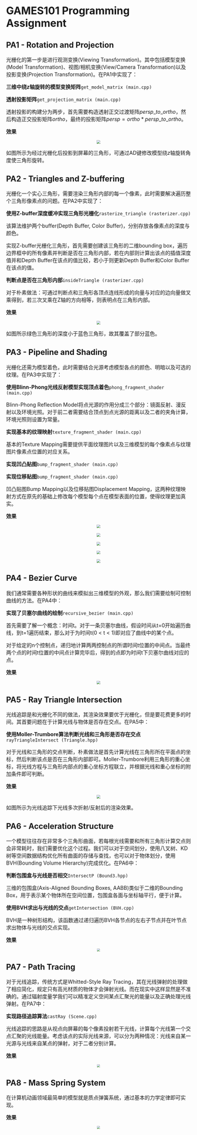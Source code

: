 # GAMES101 Programming Assignment

## PA1 - Rotation and Projection

光栅化的第一步是进行观测变换(Viewing Transformation)。其中包括模型变换(Model Transformation)、视图/相机变换(View/Camera Transformation)以及投影变换(Projection Transformation)。在PA1中实现了：

**三维中绕$z$轴旋转的模型变换矩阵**`get_model_matrix (main.cpp)`

**透射投影矩阵**`get_projection_matrix (main.cpp)`

透射投影的构建分为两步，首先需要构造透射正交过渡矩阵$persp\_to\_ortho$，然后构造正交投影矩阵$ortho$，最终的投影矩阵$persp = ortho * persp\_to\_ortho$。

**效果**

<p align="center"><img src="https://raw.githubusercontent.com/LanFear-Li/GAMES101-QUIZ/main/Appendix/pa1-1.png" style="zoom: 60%;text-align: left"/></p>

如图所示为经过光栅化后投影到屏幕的三角形，可通过AD键修改模型绕$z$轴旋转角度使三角形旋转。

## PA2 - Triangles and Z-buffering

光栅化一个实心三角形，需要渲染三角形内部的每一个像素，此时需要解决遍历整个三角形像素点的问题。在PA2中实现了：

**使用Z-buffer深度缓冲实现三角形光栅化**`rasterize_triangle (rasterizer.cpp)`

该算法维护两个buffer(Depth Buffer, Color Buffer)，分别存放各像素点的深度与颜色。

实现Z-buffer光栅化三角形，首先需要创建该三角形的二维bounding box，遍历边界框中的所有像素并判断是否在三角形内部，若在内部则计算出该点的插值深度值并和Depth Buffer在该点的值比较，若小于则更新Depth Buffer和Color Buffer在该点的值。

**判断点是否在三角形内部**`insideTriangle (rasterizer.cpp)` 

对于朴素做法：可通过判断点和三角形各顶点连线形成的向量与对应的边向量做叉乘得到，若三次叉乘在Z轴的方向相等，则表明点在三角形内部。

**效果**

<p align="center"><img src="https://raw.githubusercontent.com/LanFear-Li/GAMES101-QUIZ/main/Appendix/pa2-1.png" style="zoom: 60%;text-align: left"/></p>

如图所示绿色三角形的深度小于蓝色三角形，故其覆盖了部分蓝色。

## PA3 - Pipeline and Shading

光栅化还需为模型着色，此时需要结合光源考虑模型各点的颜色、明暗以及可选的纹理。在PA3中实现了：

**使用Blinn-Phong光线反射模型实现顶点着色**`phong_fragment_shader (main.cpp)`

Blinn-Phong Reflection Model将点光源的作用分成三个部分：镜面反射、漫反射以及环境光照。对于前二者需要结合顶点到点光源的距离以及二者的夹角计算，环境光照则设置为常量。

**实现基本的纹理映射**`texture_fragment_shader (main.cpp)`

基本的Texture Mapping需要提供平面纹理图片以及三维模型的每个像素点与纹理图片像素点位置的对应关系。

**实现凹凸贴图**`bump_fragment_shader (main.cpp)`

**实现位移贴图**`bump_fragment_shader (main.cpp)`

凹凸贴图Bump Mapping以及位移贴图Displacement Mapping，这两种纹理映射方式在原先的基础上修改每个模型每个点在模型表面的位置，使得纹理更加真实。

**效果**

<p align="center"><img src="https://raw.githubusercontent.com/LanFear-Li/GAMES101-QUIZ/main/Appendix/pa3-1.png" style="zoom: 60%;text-align: left"/></p>

<p align="center"><img src="https://raw.githubusercontent.com/LanFear-Li/GAMES101-QUIZ/main/Appendix/pa3-2.png" style="zoom: 60%;text-align: left"/></p>

<p align="center"><img src="https://raw.githubusercontent.com/LanFear-Li/GAMES101-QUIZ/main/Appendix/pa3-3.png" style="zoom: 60%;text-align: left"/></p>

<p align="center"><img src="https://raw.githubusercontent.com/LanFear-Li/GAMES101-QUIZ/main/Appendix/pa3-4.png" style="zoom: 60%;text-align: left"/></p>

<p align="center"><img src="https://raw.githubusercontent.com/LanFear-Li/GAMES101-QUIZ/main/Appendix/pa3-5.png" style="zoom: 60%;text-align: left"/></p>

## PA4 - Bezier Curve

我们通常需要各种形状的曲线来模拟出三维模型的外观，那么我们需要绘制可控制曲线的方法。在PA4中：

**实现了贝塞尔曲线的绘制**`recursive_bezier (main.cpp)`

首先需要了解一个概念：时间t。对于一条贝塞尔曲线，假设时间从t=0开始遍历曲线，到t=1遍历结束，那么对于为时间t(0 < t < 1)即对应了曲线中的某个点。

对于给定的n个控制点，递归地计算两两控制点的所谓时间t位置的中间点。当最终两个点的时间t位置的中间点计算完毕后，得到的点即为时间t下贝塞尔曲线对应的点。

**效果**

<p align="center"><img src="https://raw.githubusercontent.com/LanFear-Li/GAMES101-QUIZ/main/Appendix/pa4-1.png" style="zoom: 60%;text-align: left"/></p>

## PA5 - Ray Triangle Intersection

光线追踪是和光栅化不同的做法，其渲染效果要优于光栅化，但是要花费更多的时间。其首要问题在于计算光线与物体是否存在交点。在PA5中：

**使用Moller-Trumbore算法判断光线和三角形是否存在交点**`rayTriangleIntersect (Triangle.hpp)`

对于光线和三角形的交点判断，朴素做法是首先计算光线在三角形所在平面点的坐标，然后判断该点是否在三角形内部即可。Moller-Trumbore利用三角形的重心坐标，将光线方程与三角形内部点的重心坐标方程联立，并根据光线和重心坐标的附加条件即可判断。

**效果**

<p align="center"><img src="https://raw.githubusercontent.com/LanFear-Li/GAMES101-QUIZ/main/Appendix/pa5-1.png" style="zoom: 60%;text-align: left"/></p>

如图所示为光线追踪下光线多次折射/反射后的渲染效果。

## PA6 - Acceleration Structure

一个模型往往存在非常多个三角形曲面，若每根光线需要和所有三角形计算交点则会非常耗时，我们需要优化这个过程。我们可以对于空间划分，使用八叉树、KD树等空间数据结构优化所有曲面的存储与查找，也可以对于物体划分，使用BVH(Bounding Volume Hierarchy)完成优化。在PA6中：

**判断包围盒与光线是否相交**`IntersectP (Bound3.hpp)`

三维的包围盒(Axis-Aligned Bounding Boxes, AABB)类似于二维的Bounding Box，用于表示某个物体所在空间位置，包围盒各面与坐标轴平行，便于计算。

**使用BVH求出与光线的交点**`getIntersection (BVH.cpp)`

BVH是一种树形结构，该函数通过递归遍历BVH各节点的左右子节点并在叶节点求出物体与光线的交点实现。

**效果**

<p align="center"><img src="https://raw.githubusercontent.com/LanFear-Li/GAMES101-QUIZ/main/Appendix/pa6-1.png" style="zoom: 50%;text-align: left"/></p>

## PA7 - Path Tracing

对于光线追踪，传统方式是Whitted-Style Ray Tracing，其在光线弹射的处理做了相应简化，规定只有高光材质的物体才会弹射光线。而在现实中这样显然是不准确的。通过辐射度量学我们可以精准定义空间某点汇聚光的能量以及正确处理光线弹射。在PA7中：

**实现路径追踪算法**`castRay (Scene.cpp)`

光线追踪的思路是从视点向屏幕的每个像素投射若干光线，计算每个光线第一个交点汇聚的光线能量。考虑该点的实际光线来源，可以分为两种情况：光线来自某一光源与光线来自某点的弹射，对于二者分别计算。

**效果**

<p align="center"><img src="https://raw.githubusercontent.com/LanFear-Li/GAMES101-QUIZ/main/Appendix/pa7-1.png" style="zoom: 50%;text-align: left"/></p>

## PA8 - Mass Spring System

在计算机动画领域最简单的模型就是质点弹簧系统，通过基本的力学定律即可实现。

**效果**

<p align="center"><img src="https://raw.githubusercontent.com/LanFear-Li/GAMES101-QUIZ/main/Appendix/pa8-1.png" style="zoom: 50%;text-align: left"/></p>
